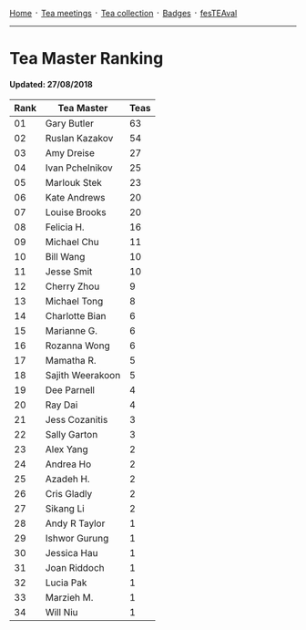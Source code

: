 [Home](./README.md) ᛫ [Tea meetings](./MEETINGS.md) ᛫ [Tea collection](./COLLECTION.md) ᛫ [Badges](./BADGES.md) ᛫ [fesTEAval](./FESTEAVAL.md)

-----

# Tea Master Ranking
#### Updated: 27/08/2018

| Rank | Tea Master         | Teas |
|------|--------------------|------|
| 01   | Gary Butler        | 63   |
| 02   | Ruslan Kazakov     | 54   |
| 03   | Amy Dreise         | 27   |
| 04   | Ivan Pchelnikov    | 25   |
| 05   | Marlouk Stek       | 23   |
| 06   | Kate Andrews       | 20   |
| 07   | Louise Brooks      | 20   |
| 08   | Felicia H.         | 16   |
| 09   | Michael Chu        | 11   |
| 10   | Bill Wang          | 10   |
| 11   | Jesse Smit         | 10   |
| 12   | Cherry Zhou        | 9    |
| 13   | Michael Tong       | 8    |
| 14   | Charlotte Bian     | 6    |
| 15   | Marianne G.        | 6    |
| 16   | Rozanna Wong       | 6    |
| 17   | Mamatha R.         | 5    |
| 18   | Sajith Weerakoon   | 5    |
| 19   | Dee Parnell        | 4    |
| 20   | Ray Dai            | 4    |
| 21   | Jess Cozanitis     | 3    |
| 22   | Sally Garton       | 3    |
| 23   | Alex Yang          | 2    |
| 24   | Andrea Ho          | 2    |
| 25   | Azadeh H.          | 2    |
| 26   | Cris Gladly        | 2    |
| 27   | Sikang Li          | 2    |
| 28   | Andy R Taylor      | 1    |
| 29   | Ishwor Gurung      | 1    |
| 30   | Jessica Hau        | 1    |
| 31   | Joan Riddoch       | 1    |
| 32   | Lucia Pak          | 1    |
| 33   | Marzieh M.         | 1    |
| 34   | Will Niu           | 1    |
